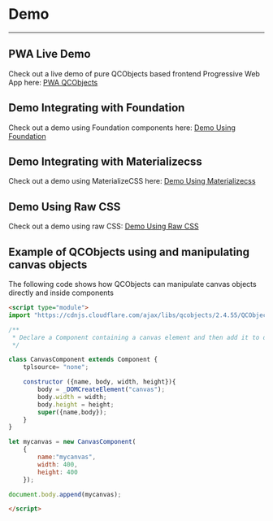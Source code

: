 # Demo
--------------

## PWA Live Demo

Check out a live demo of pure QCObjects based frontend Progressive Web App here:
[PWA QCObjects](https://newapp.qcobjects.dev/)

## Demo Integrating with Foundation

Check out a demo using Foundation components here:
[Demo Using Foundation](https://github.com/QuickCorp/quickobjects_sample1foundation)

## Demo Integrating with Materializecss

Check out a demo using MaterializeCSS here:
[Demo Using Materializecss](https://qln.link)

## Demo Using Raw CSS

Check out a demo using raw CSS:
[Demo Using Raw CSS](https://github.com/QuickCorp/qcobjects_profile_browser)

## Example of QCObjects using and manipulating canvas objects

The following code shows how QCObjects can manipulate canvas objects directly and inside components

```html
<script type="module">
import "https://cdnjs.cloudflare.com/ajax/libs/qcobjects/2.4.55/QCObjects.js";

/**
 * Declare a Component containing a canvas element and then add it to document body
 */

class CanvasComponent extends Component {
	tplsource= "none";

	constructor ({name, body, width, height}){
		body = _DOMCreateElement("canvas");
		body.width = width;
		body.height = height;
		super({name,body});
	}
}

let mycanvas = new CanvasComponent(
	{
		name:"mycanvas",
		width: 400,
		height: 400
	});

document.body.append(mycanvas);

</script>
```
